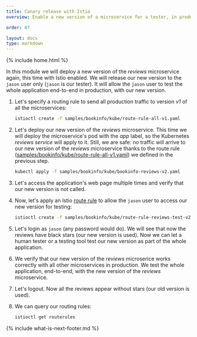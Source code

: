 ```yaml
---
title: Canary release with Istio
overview: Enable a new version of a microservice for a tester, in production.

order: 07

layout: docs
type: markdown
---
```

{% include home.html %}

In this module we will deploy a new version of the _reviews_ microservice again,
this time with Istio enabled. We will release our new version to the `jason` user only (`jason` is our tester). It will allow the `jason` user to test the whole application end-to-end in production, with our new version.

1. Let's specify a routing rule to send all production traffic to version _v1_ of all the microservices:
   ```bash
   istioctl create -f samples/bookinfo/kube/route-rule-all-v1.yaml
   ```

2. Let's deploy our new version of the _reviews_ microservice. This time we will deploy the microservice's pod with the _app_ label, so the Kubernetes _reviews service_ will apply to it. Still, we are safe: no traffic will arrive to our new version of the _reviews_ microservice thanks to the route rule ([samples/bookinfo/kube/route-rule-all-v1.yaml](https://github.com/istio/istio/blob/master/samples/bookinfo/kube/route-rule-all-v1.yaml)) we defined in the previous step.

   ```bash
   kubectl apply -f samples/bookinfo/kube/bookinfo-reviews-v2.yaml
   ```

3. Let's access the application's web page multiple times and verify that our new version is not called.

4. Now, let's apply an Istio [route rule]({{home}}/docs/reference/config/istio.routing.v1alpha1.html) to allow the `jason` user to access our new version for testing:
   ```bash
   istioctl create -f samples/bookinfo/kube/route-rule-reviews-test-v2.yaml
   ```

5. Let's login as `jason` (any password would do). We will see that now the reviews have black stars (our new version is used). Now we can let a human tester or a testing tool test our new version as part of the whole application.

5. We verify that our new version of the _reviews_ microserice works correctly with all other microservices in production. We test the whole application, end-to-end, with the new version of the _reviews_ microservice.

6. Let's logout. Now all the reviews appear without stars (our old version is used).

7. We can query our routing rules:
   ```bash
   istioctl get routerules
   ```

{% include what-is-next-footer.md %}
